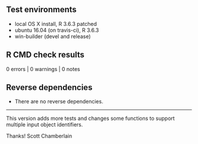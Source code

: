 ## Test environments

* local OS X install, R 3.6.3 patched
* ubuntu 16.04 (on travis-ci), R 3.6.3
* win-builder (devel and release)

## R CMD check results

0 errors | 0 warnings | 0 notes

## Reverse dependencies

* There are no reverse dependencies.

---

This version adds more tests and changes some functions to support multiple input object identifiers.

Thanks!
Scott Chamberlain
